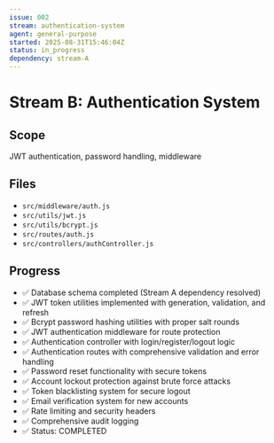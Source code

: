 ```yaml
---
issue: 002
stream: authentication-system
agent: general-purpose
started: 2025-08-31T15:46:04Z
status: in_progress
dependency: stream-A
---
```


# Stream B: Authentication System

## Scope
JWT authentication, password handling, middleware

## Files
- `src/middleware/auth.js`
- `src/utils/jwt.js`
- `src/utils/bcrypt.js`
- `src/routes/auth.js`
- `src/controllers/authController.js`

## Progress
- ✅ Database schema completed (Stream A dependency resolved)
- ✅ JWT token utilities implemented with generation, validation, and refresh
- ✅ Bcrypt password hashing utilities with proper salt rounds
- ✅ JWT authentication middleware for route protection
- ✅ Authentication controller with login/register/logout logic
- ✅ Authentication routes with comprehensive validation and error handling
- ✅ Password reset functionality with secure tokens
- ✅ Account lockout protection against brute force attacks
- ✅ Token blacklisting system for secure logout
- ✅ Email verification system for new accounts
- ✅ Rate limiting and security headers
- ✅ Comprehensive audit logging
- ✅ Status: COMPLETED